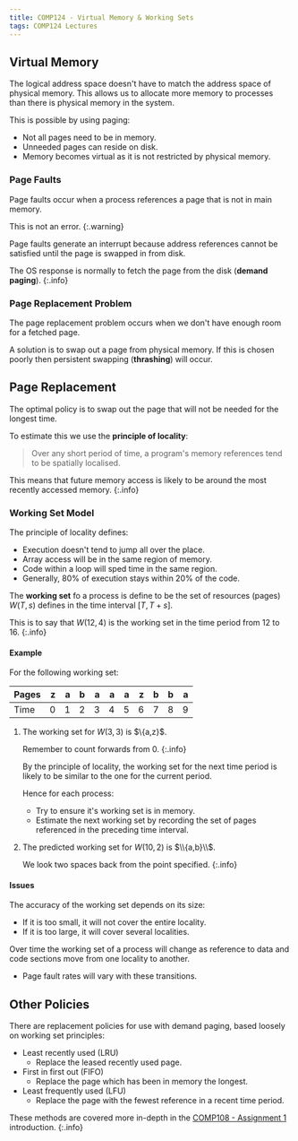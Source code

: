 ```yaml
---
title: COMP124 - Virtual Memory & Working Sets
tags: COMP124 Lectures
---
```

## Virtual Memory
The logical address space doesn't have to match the address space of physical memory. This allows us to allocate more memory to processes than there is physical memory in the system.

This is possible by using paging:

* Not all pages need to be in memory.
* Unneeded pages can reside on disk.
* Memory becomes virtual as it is not restricted by physical memory.

### Page Faults
Page faults occur when a process references a page that is not in main memory.

This is not an error.
{:.warning}

Page faults generate an interrupt because address references cannot be satisfied until the page is swapped in from disk.

The OS response is normally to fetch the page from the disk (**demand paging**).
{:.info}

### Page Replacement Problem
The page replacement problem occurs when we don't have enough room for a fetched page.

A solution is to swap out a page from physical memory. If this is chosen poorly then persistent swapping (**thrashing**) will occur.

## Page Replacement
The optimal policy is to swap out the page that will not be needed for the longest time.

To estimate this we use the **principle of locality**:

> Over any short period of time, a program's memory references tend to be spatially localised.

This means that future memory access is likely to be around the most recently accessed memory.
{:.info}

### Working Set Model
The principle of locality defines:

* Execution doesn't tend to jump all over the place.
* Array access will be in the same region of memory.
* Code within a loop will sped time in the same region.
* Generally, 80% of execution stays within 20% of the code.

The **working set** fo a process is define to be the set of resources (pages) $W(T,s)$ defines in the time interval $[T,T+s]$.

This is to say that $W(12,4)$ is the working set in the time period from 12 to 16.
{:.info}

#### Example
For the following working set:

| Pages | z | a | b | a | a | a | z | b | b | a |
| :-- | --: | --: | --: | --: | --: | --: | --: | --: | --: | --: |
| Time | 0 | 1 | 2 | 3 | 4 | 5 | 6 | 7 | 8 | 9 |

1. The working set for $W(3,3)$ is $\\{a,z\}$.
	
	Remember to count forwards from 0.
	{:.info}

	By the principle of locality, the working set for the next time period is likely to be similar to the one for the current period.

	Hence for each process:

	* Try to ensure it's working set is in memory.
	* Estimate the next working set by recording the set of pages referenced in the preceding time interval.

1. The predicted working set for $W(10,2)$ is $\\{a,b}\\$.
	
	We look two spaces back from the point specified.
	{:.info}

#### Issues
The accuracy of the working set depends on its size:

* If it is too small, it will not cover the entire locality.
* If it is too large, it will cover several localities.

Over time the working set of a process will change as reference to data and code sections move from one locality to another.

* Page fault rates will vary with these transitions.

## Other Policies
There are replacement policies for use with demand paging, based loosely on working set principles:

* Least recently used (LRU)
	* Replace the leased recently used page.
* First in first out (FIFO)
	* Replace the page which has been in memory the longest.
* Least frequently used (LFU)
	* Replace the page with the fewest reference in a recent time period.
	
These methods are covered more in-depth in the [COMP108 - Assignment 1]({{site.baseurl}}/comp108/seminars/2021/02/23/1) introduction.
{:.info}